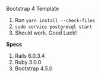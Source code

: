 Bootstrap 4 Template
1. Run `````yarn install --check-files`````
2. ``sudo service postgresql start``
3. Should work. Good Luck!

**Specs**
1. Rails 6.0.3.4
2. Ruby 3.0.0
3. Bootstrap 4.5.0
